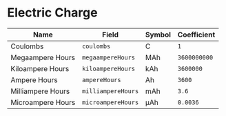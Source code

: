 # Electric Charge

| Name              | Field              | Symbol | Coefficient  |
| ----------------- | ------------------ | ------ | ------------ |
| Coulombs          | `coulombs`         | C      | `1`          |
| Megaampere Hours  | `megaampereHours`  | MAh    | `3600000000` |
| Kiloampere Hours  | `kiloampereHours`  | kAh    | `3600000`    |
| Ampere Hours      | `ampereHours`      | Ah     | `3600`       |
| Milliampere Hours | `milliampereHours` | mAh    | `3.6`        |
| Microampere Hours | `microampereHours` | µAh    | `0.0036`     |
